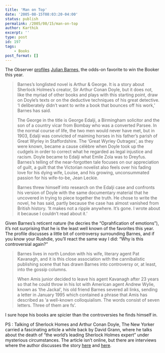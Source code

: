 ```yaml
---
title: 'Man on Top'
date: '2005-08-15T08:03:20-04:00'
status: publish
permalink: /2005/08/15/man-on-top
author: Karthik
excerpt: ''
type: post
id: 197
tags:
    - Books
post_format: []
---
```

The Observer [profiles](http://books.guardian.co.uk/bookerprize2005/story/0,16347,1549463,00.html) [Julian Barnes,](http://www.julianbarnes.com) the odds-on favorite to win the Booker this year.

> Barnes’s longlisted novel is Arthur &amp; George. It is a story about Sherlock Holmes’s creator, Sir Arthur Conan Doyle, but it does not, like the myriad of other books and plays with this starting point, draw on Doyle’s texts or on the deductive techniques of his great detective. ‘I deliberately didn’t want to write a book that bounces off his work,’ Barnes has said.
> 
> The George in the title is George Edalji, a Birmingham solicitor and the son of a country vicar from Bombay who was a converted Parsee. In the normal course of life, the two men would never have met, but in 1903, Edalji was convicted of maiming horses in his father’s parish of Great Wyrley in Staffordshire. The ‘Great Wyrley Outrages’, as they were known, became a cause célèbre when Doyle took up the cudgels in order to correct what he regarded as legal injustice and racism. Doyle became to Edalji what Emile Zola was to Dreyfus. Barnes’s telling of the near-forgotten tale focuses on our appreciation of guilt, a guilt that the Victorian novelist also feels over his fading love for his dying wife, Louise, and his growing, unconsummated passion for his wife-to-be, Jean Leckie.
> 
> Barnes threw himself into research on the Edalji case and confronts his version of Doyle with the same documentary material that he uncovered in trying to piece together the truth. He chose to write the novel, he has said, partly because the case has almost vanished from British history. ‘It makes not a ripple anywhere. It’s gone. I wrote about it because I couldn’t read about it.’

Given Barnes’s reticent nature (he decries the “Oprahfication of emotions”), it’s not surprising that he is the least well known of the favorites this year. The profile discusses a little bit of controversy surrounding Barnes, and if you know your Rushdie, you’ll react the same way I did: “Why is this controversial again?”

> Barnes lives in north London with his wife, literary agent Pat Kavanagh, and it is this close association with the cannibalistic publishing scene that has drawn Barnes into controversy or, at least, into the gossip columns.
> 
> When Amis junior decided to leave his agent Kavanagh after 23 years so that he could throw in his lot with American agent Andrew Wylie, known as ‘the Jackal’, his old friend Barnes severed all links, sending a letter in January 1995 which contained a phrase that Amis has described as ‘a well-known colloquialism. The words consist of seven letters. Three of them are fs’.

I sure hope his books are spicier than the controversies he finds himself in.

PS : Talking of Sherlock Homes and Arthur Conan Doyle, The New Yorker carried a fascinating article a while back by David Grann, where he talks about the death of “the world’s leading Sherlock Holmes expert” under mysterious circumstances. The article isn’t online, but there are interviews where the author discusses the story [here](http://www.npr.org/templates/story/story.php?storyId=4238407) and [here](http://www.newyorker.com/online/content/articles/041213on_onlineonly01).